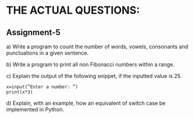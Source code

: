 # THE ACTUAL QUESTIONS:

## Assignment-5

a) Write a program to count the number of words, vowels, consonants and punctuations in a given sentence.

b) Write a program to print all non Fibonacci numbers within a range.

c) Explain the output of the following snippet, if the inputted value is 25.

```
x=input(“Enter a number: ”)
print(x*3)
```

d) Explain, with an example, how an equivalent of switch case be
implemented in Python.